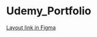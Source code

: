 # Udemy_Portfolio

[Layout link in Figma](https://www.figma.com/file/btK1dS8ni0xhG7ckI7zOq5/Udemy---Portfolio-Layout?type=design&node-id=0%3A1&mode=design&t=ikb5ea6YBKq4i6jR-1)